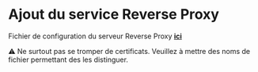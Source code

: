 # Ajout du service Reverse Proxy

Fichier de configuration du serveur Reverse Proxy [**ici**](../../utilitaire/nginx.conf)

⚠️ Ne surtout pas se tromper de certificats. Veuillez à mettre des noms de fichier permettant des les distinguer.